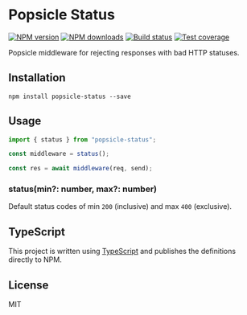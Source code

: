 # Popsicle Status

[![NPM version][npm-image]][npm-url]
[![NPM downloads][downloads-image]][downloads-url]
[![Build status][travis-image]][travis-url]
[![Test coverage][coveralls-image]][coveralls-url]

Popsicle middleware for rejecting responses with bad HTTP statuses.

## Installation

```
npm install popsicle-status --save
```

## Usage

```js
import { status } from "popsicle-status";

const middleware = status();

const res = await middleware(req, send);
```

### **status(min?: number, max?: number)**

Default status codes of min `200` (inclusive) and max `400` (exclusive).

## TypeScript

This project is written using [TypeScript](https://github.com/Microsoft/TypeScript) and publishes the definitions directly to NPM.

## License

MIT

[npm-image]: https://img.shields.io/npm/v/popsicle-status.svg?style=flat
[npm-url]: https://npmjs.org/package/popsicle-status
[downloads-image]: https://img.shields.io/npm/dm/popsicle-status.svg?style=flat
[downloads-url]: https://npmjs.org/package/popsicle-status
[travis-image]: https://img.shields.io/travis/serviejs/popsicle-status.svg?style=flat
[travis-url]: https://travis-ci.org/serviejs/popsicle-status
[coveralls-image]: https://img.shields.io/coveralls/serviejs/popsicle-status.svg?style=flat
[coveralls-url]: https://coveralls.io/r/serviejs/popsicle-status?branch=master
